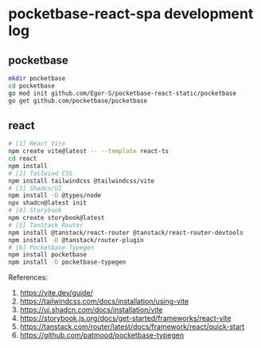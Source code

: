 # pocketbase-react-spa development log

## pocketbase

```bash
mkdir pocketbase
cd pocketbase
go mod init github.com/Egor-S/pocketbase-react-static/pocketbase
go get github.com/pocketbase/pocketbase
```

## react

```bash
# [1] React Vite
npm create vite@latest -- --template react-ts
cd react
npm install
# [2] Tailwind CSS
npm install tailwindcss @tailwindcss/vite
# [3] Shadcn/UI
npm install -D @types/node
npx shadcn@latest init
# [4] Storybook
npm create storybook@latest
# [5] TanStack Router
npm install @tanstack/react-router @tanstack/react-router-devtools
npm install -D @tanstack/router-plugin
# [6] Pocketbase Typegen
npm install pocketbase
npm install -D pocketbase-typegen
```

References:

1. https://vite.dev/guide/
2. https://tailwindcss.com/docs/installation/using-vite
3. https://ui.shadcn.com/docs/installation/vite
4. https://storybook.js.org/docs/get-started/frameworks/react-vite
5. https://tanstack.com/router/latest/docs/framework/react/quick-start
6. https://github.com/patmood/pocketbase-typegen
